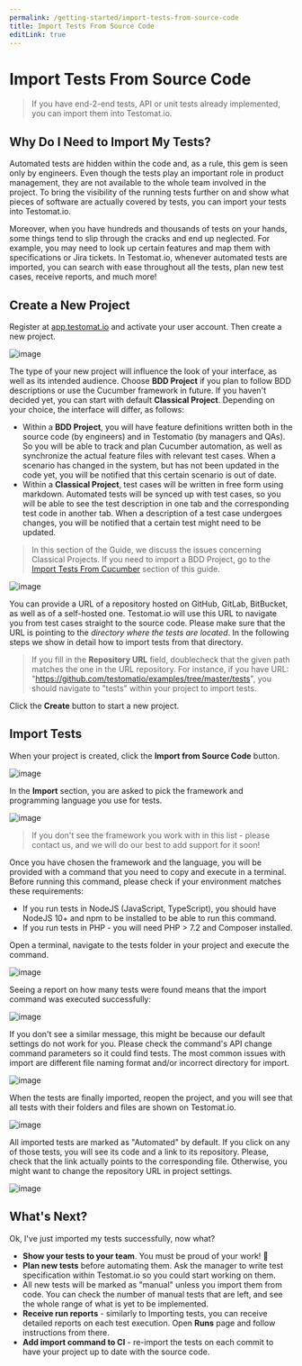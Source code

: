 ```yaml
---
permalink: /getting-started/import-tests-from-source-code
title: Import Tests From Source Code
editLink: true
---
```


# Import Tests From Source Code

> If you have end-2-end tests, API or unit tests already implemented, you can import them into Testomat.io.

## Why Do I Need to Import My Tests?

Automated tests are hidden within the code and, as a rule, this gem is seen only by engineers. Even though the tests play an important role in product management, they are not available to the whole team involved in the project. To bring the visibility of the running tests further on and show what pieces of software are actually covered by tests, you can import your tests into Testomat.io. 

Moreover, when you have hundreds and thousands of tests on your hands, some things tend to slip through the cracks and end up neglected. For example, you may need to look up certain features and map them with specifications or Jira tickets. In Testomat.io, whenever automated tests are imported,  you can search with ease throughout all the tests, plan new test cases, receive reports, and much more! 

## Create a New Project

Register at [app.testomat.io](https://app.testomat.io) and activate your user account. Then create a new project.

![image](images/107104713-7f169180-682b-11eb-9c8d-ee4d5583e184.png)

The type of your new project will influence the look of your interface, as well as its intended audience. Choose **BDD Project** if you plan to follow BDD descriptions or use the Cucumber framework in future. If you haven't decided yet, you can start with default **Classical Project**. Depending on your choice, the interface will differ, as follows:

* Within a **BDD Project**, you will have feature definitions written both in the source code (by engineers) and in Testomatio (by managers and QAs). So you will be able to track and plan Cucumber automation, as well as synchronize the actual feature files with relevant test cases. When a scenario has changed in the system, but has not been updated in the code yet, you will be notified that this certain scenario is out of date.
* Within a **Classical Project**, test cases will be written in free form using markdown. Automated tests will be synced up with test cases, so you will be able to see the test description in one tab and the corresponding test code in another tab. When a description of a test case undergoes changes, you will be notified that a certain test might need to be updated.

> In this section of the Guide, we discuss the issues concerning Classical Projects. If you need to import a BDD Project, go to the [Import Tests From Cucumber](https://docs.testomat.io/getting-started/import-tests-from-cucumber/#why-do-i-need-to-import-my-tests) section of this guide.

![image](images/107104737-96ee1580-682b-11eb-9c95-f258d3ab1e34.png)

You can provide a URL of a repository hosted on GitHub, GitLab, BitBucket, as well as of a self-hosted one. Testomat.io will use this URL to navigate you from test cases straight to the source code. Please make sure that the URL is pointing to the *directory where the tests are located*. In the following steps we show in detail how to import tests from that directory.

> If you fill in the **Repository URL** field, doublecheck that the given path matches the one in the URL repository. For instance, if you have URL: "https://github.com/testomatio/examples/tree/master/tests", you should navigate to "tests" within your project to import tests.

Click the **Create** button to start a new project.

## Import Tests

When your project is created, click the **Import from Source Code** button.

![image](images/107104789-df0d3800-682b-11eb-86ec-88642d299d96.png)

In the **Import** section, you are asked to pick the framework and programming language you use for tests.

![image](images/107104794-e3d1ec00-682b-11eb-8913-3d0c563515eb.png)

> If you don't see the framework you work with in this list - please contact us, and we will do our best to add support for it soon! 

Once you have chosen the framework and the language, you will be provided with a command that you need to copy and execute in a terminal. Before running this command, please check if your environment matches these requirements:
* If you run tests in NodeJS (JavaScript, TypeScript), you should have NodeJS 10+ and npm to be installed to be able to run this command.
* If you run tests in PHP - you will need PHP > 7.2 and Composer installed. 

Open a terminal, navigate to the tests folder in your project and execute the command. 

![image](images/107104824-03691480-682c-11eb-9c1a-0ace4b446459.png)

Seeing a report on how many tests were found means that the import command was executed successfully:

![image](images/107104827-09f78c00-682c-11eb-9cc5-b014113fb65f.png)

If you don't see a similar message, this might be because our default settings do not work for you. Please check the command's API change command parameters so it could find tests. The most common issues with import are different file naming format and/or incorrect directory for import.

![image](images/107104832-0fed6d00-682c-11eb-993a-afb4082cdf01.png)

When the tests are finally imported, reopen the project, and you will see that all tests with their folders and files are shown on Testomat.io.

![image](images/107104839-1845a800-682c-11eb-923f-23cf29f7687f.png)

All imported tests are marked as "Automated" by default. If you click on any of those tests, you will see its code and a link to its repository. Please, check that the link actually points to the corresponding file. Otherwise, you might want to change the repository URL in project settings. 

![image](images/107104862-3c08ee00-682c-11eb-8692-3df3e95c4aad.png)


## What's Next?

Ok, I've just imported my tests successfully, now what?

* **Show your tests to your team**. You must be proud of your work!  🎉
* **Plan new tests** before automating them. Ask the manager to write test specification within Testomat.io so you could start working on them. 
* All new tests will be marked as "manual" unless you import them from code. You can check the number of manual tests that are left, and see the whole range of what is yet to be implemented.
* **Receive run reports** - similarly to Importing tests, you can receive detailed reports on each test execution. Open **Runs** page and follow instructions from there.
* **Add import command to CI** - re-import the tests on each commit to have your project up to date with the source code.

